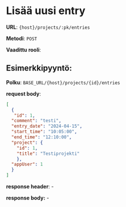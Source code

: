 # Lisää uusi entry

**URL**: `{host}/projects/:pk/entries`

**Metodi**: `POST`

**Vaadittu rooli**: 

## Esimerkkipyyntö:

**Polku**: `BASE_URL/{host}/projects/{id}/entries`

**request body**: 
```json
[
  {
   "id": 1,
  "comment": "testi",
  "entry_date": "2024-04-15",
  "start_time": "10:05:00",
  "end_time": "12:10:00",
  "project": {
    "id": 1,
    "title": "Testiprojekti"
    },
  "appUser": 1
  }
]
```
**response header**: -

**response body:** -

  
